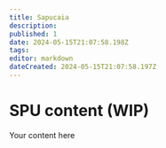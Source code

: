 ```yaml
---
title: Sapucaia
description: 
published: 1
date: 2024-05-15T21:07:58.198Z
tags: 
editor: markdown
dateCreated: 2024-05-15T21:07:58.197Z
---
```


# SPU content (WIP)
Your content here